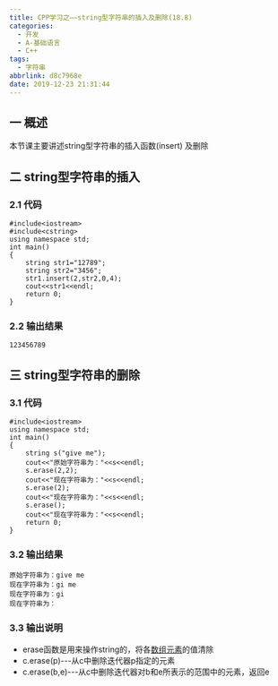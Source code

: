 ```yaml
---
title: CPP学习之——string型字符串的插入及删除(18.8)
categories:
  - 开发
  - A-基础语言
  - C++
tags:
  - 字符串
abbrlink: d8c7968e
date: 2019-12-23 21:31:44
---
```

## 一 概述

本节课主要讲述string型字符串的插入函数(insert) 及删除

<!--more--> 

## 二 string型字符串的插入

### 2.1 代码

```
#include<iostream>
#include<cstring>
using namespace std;
int main()
{
	string str1="12789";
	string str2="3456";
	str1.insert(2,str2,0,4);
	cout<<str1<<endl;
	return 0;
}
```

### 2.2 输出结果

```
123456789
```

## 三  string型字符串的删除

### 3.1 代码

```
#include<iostream>
using namespace std;
int main()
{
	string s("give me");
	cout<<"原始字符串为："<<s<<endl;
	s.erase(2,2);
	cout<<"现在字符串为："<<s<<endl;
	s.erase(2);
	cout<<"现在字符串为："<<s<<endl;
	s.erase();
	cout<<"现在字符串为："<<s<<endl;
	return 0;
}
```

### 3.2 输出结果

```
原始字符串为：give me
现在字符串为：gi me
现在字符串为：gi
现在字符串为：
```

### 3.3 输出说明

* erase函数是用来操作string的，将各[数组元素](https://baike.baidu.com/item/数组元素/10982862)的值清除
* c.erase(p)---从c中删除迭代器p指定的元素
* c.erase(b,e)---从c中删除迭代器对b和e所表示的范围中的元素，返回e
